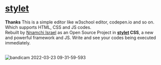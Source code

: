 # [stylet](https://stylet.vercel.app)


**Thanks**
This is a simple editor like w3school editor, codepen.io  and so on. Which supports HTML, CSS and JS codes.<br> Rebuilt by [Nnamchi Israel](https://nnamchi-israel.vercel.app) as an Open Source Project in <b> [stylet](https://stylet.vercel.app) CSS</b>, a new and powerful framework and JS. Write and see your codes being executed immediately. <br><br> 

![bandicam 2022-03-23 09-31-59-593](https://user-images.githubusercontent.com/91748627/159658631-ddbfc3d8-125c-4b90-9123-d5e348f5cdda.jpg)
